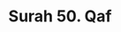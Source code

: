 ---
title       : "Surah 50. Qaf"
DATE        : 7/25/2018 9:18:17 AM
draft       : false
TYPE        : "quran"

BookCode    : "ARB"
SurahNumber : "50"
TotalAyah   : "45"
---